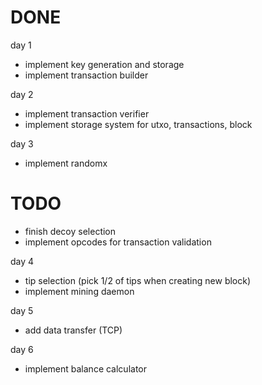 # DONE
day 1
- implement key generation and storage 
- implement transaction builder

day 2
- implement transaction verifier
- implement storage system for utxo, transactions, block

day 3
- implement randomx

# TODO

- finish decoy selection
- implement opcodes for transaction validation

day 4
- tip selection (pick 1/2 of tips when creating new block)
- implement mining daemon

day 5
- add data transfer (TCP)

day 6
- implement balance calculator